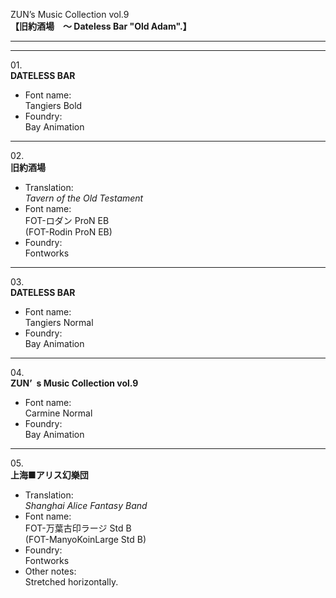 ZUN’s Music Collection vol.9  
**【旧約酒場　～ Dateless Bar "Old Adam".】**

---  
---

01\.  
**DATELESS BAR**
  - Font name:  
Tangiers Bold
  - Foundry:  
Bay Animation

---

02\.  
**旧約酒場**
  - Translation:  
*Tavern of the Old Testament*
  - Font name:  
FOT-ロダン ProN EB  
(FOT-Rodin ProN EB)
  - Foundry:  
Fontworks

---

03\.  
**DATELESS BAR**
  - Font name:  
Tangiers Normal
  - Foundry:  
Bay Animation

---

04\.  
**ZUN’ s Music Collection vol.9**
  - Font name:  
Carmine Normal
  - Foundry:  
Bay Animation

---

05\.  
**上海■アリス幻樂団**
  - Translation:  
*Shanghai Alice Fantasy Band*
  - Font name:  
FOT-万葉古印ラージ Std B  
(FOT-ManyoKoinLarge Std B)
  - Foundry:  
Fontworks
  - Other notes:  
Stretched horizontally.
